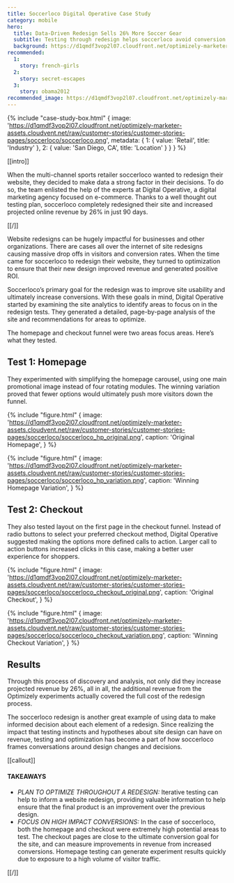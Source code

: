 ```yaml
---
title: Soccerloco Digital Operative Case Study
category: mobile
hero:
  title: Data-Driven Redesign Sells 26% More Soccer Gear
  subtitle: Testing through redesign helps soccerloco avoid conversion pitfalls
  background: https://d1qmdf3vop2l07.cloudfront.net/optimizely-marketer-assets.cloudvent.net/raw/customer-stories/customer-stories-pages/soccerloco/soccerloco-hero.jpg
recommended:
  1:
    story: french-girls
  2:
    story: secret-escapes
  3:
    story: obama2012
recommended_image: https://d1qmdf3vop2l07.cloudfront.net/optimizely-marketer-assets.cloudvent.net/raw/customer-stories/customer-stories-pages/soccerloco/soccerloco-hero.jpg
---
```


{% include "case-study-box.html"
  {
    image: 'https://d1qmdf3vop2l07.cloudfront.net/optimizely-marketer-assets.cloudvent.net/raw/customer-stories/customer-stories-pages/soccerloco/soccerloco.png',
    metadata: {
      1: {
        value: 'Retail',
        title: 'Industry'
      },
      2: {
        value: 'San Diego, CA',
        title: 'Location'
      }
    }
  }
%}

[[intro]]

When the multi-channel sports retailer soccerloco wanted to redesign their website, they decided to make data a strong factor in their decisions. To do so, the team enlisted the help of the experts at Digital Operative, a digital marketing agency focused on e-commerce. Thanks to a well thought out testing plan, soccerloco completely redesigned their site and increased projected online revenue by 26% in just 90 days.

[[/]]

Website redesigns can be hugely impactful for businesses and other organizations. There are cases all over the internet of site redesigns causing massive drop offs in visitors and conversion rates. When the time came for soccerloco to redesign their website, they turned to optimization to ensure that their new design improved revenue and generated positive ROI.

Soccerloco’s primary goal for the redesign was to improve site usability and ultimately increase conversions. With these goals in mind, Digital Operative started by examining the site analytics to identify areas to focus on in the redesign tests. They generated a detailed, page-by-page analysis of the site and recommendations for areas to optimize.

The homepage and checkout funnel were two areas focus areas. Here’s what they tested.

## Test 1: Homepage

They experimented with simplifying the homepage carousel, using one main promotional image instead of four rotating modules. The winning variation proved that fewer options would ultimately push more visitors down the funnel.

{% include "figure.html"
  {
    image: 'https://d1qmdf3vop2l07.cloudfront.net/optimizely-marketer-assets.cloudvent.net/raw/customer-stories/customer-stories-pages/soccerloco/soccerloco_hp_original.png',
    caption: 'Original Homepage',
  }
%}

{% include "figure.html"
  {
    image: 'https://d1qmdf3vop2l07.cloudfront.net/optimizely-marketer-assets.cloudvent.net/raw/customer-stories/customer-stories-pages/soccerloco/soccerloco_hp_variation.png',
    caption: 'Winning Homepage Variation',
  }
%}

## Test 2: Checkout

They also tested layout on the first page in the checkout funnel. Instead of radio buttons to select your preferred checkout method, Digital Operative suggested making the options more defined calls to action. Larger call to action buttons increased clicks in this case, making a better user experience for shoppers.

{% include "figure.html"
  {
    image: 'https://d1qmdf3vop2l07.cloudfront.net/optimizely-marketer-assets.cloudvent.net/raw/customer-stories/customer-stories-pages/soccerloco/soccerloco_checkout_original.png',
    caption: 'Original Checkout',
  }
%}

{% include "figure.html"
  {
    image: 'https://d1qmdf3vop2l07.cloudfront.net/optimizely-marketer-assets.cloudvent.net/raw/customer-stories/customer-stories-pages/soccerloco/soccerloco_checkout_variation.png',
    caption: 'Winning Checkout Variation',
  }
%}

## Results

Through this process of discovery and analysis, not only did they increase projected revenue by 26%, all in all, the additional revenue from the Optimizely experiments actually covered the full cost of the redesign process.

The soccerloco redesign is another great example of using data to make informed decision about each element of a redesign. Since realizing the impact that testing instincts and hypotheses about site design can have on revenue, testing and optimization has become a part of how soccerloco frames conversations around design changes and decisions.

[[callout]]

#### TAKEAWAYS

- *PLAN TO OPTIMIZE THROUGHOUT A REDESIGN:* Iterative testing can help to inform a website redesign, providing valuable information to help ensure that the final product is an improvement over the previous design.
- *FOCUS ON HIGH IMPACT CONVERSIONS:* In the case of soccerloco, both the homepage and checkout were extremely high potential areas to test. The checkout pages are close to the ultimate conversion goal for the site, and can measure improvements in revenue from increased conversions. Homepage testing can generate experiment results quickly due to exposure to a high volume of visitor traffic.

[[/]]